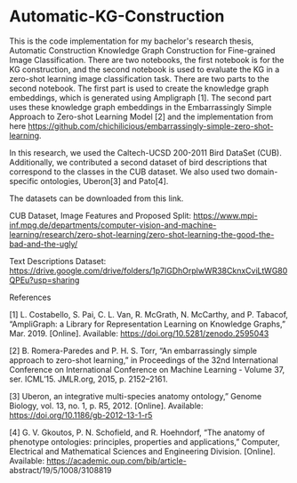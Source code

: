 # Automatic-KG-Construction

This is the code implementation for my bachelor's research thesis, Automatic Construction Knowledge Graph Construction for Fine-grained Image Classification. There are two notebooks, the first notebook is for the KG construction, and the second notebook is used to evaluate the KG in a zero-shot learning image classification task. There are two parts to the second notebook. The first part is used to create the knowledge graph embeddings, which is generated using Ampligraph [1]. The second part uses these knowledge graph embeddings in the Embarrassingly Simple Approach to Zero-shot Learning Model [2] and the implementation from here https://github.com/chichilicious/embarrassingly-simple-zero-shot-learning. 

In this research, we used the Caltech-UCSD 200-2011 Bird DataSet (CUB). Additionally, we contributed a second dataset of bird descriptions that correspond to the classes in the CUB dataset. We also used two domain-specific ontologies, Uberon[3] and Pato[4]. 

The datasets can be downloaded from this link. 

CUB Dataset, Image Features and Proposed Split: https://www.mpi-inf.mpg.de/departments/computer-vision-and-machine-learning/research/zero-shot-learning/zero-shot-learning-the-good-the-bad-and-the-ugly/

Text Descriptions Dataset: https://drive.google.com/drive/folders/1p7lGDhOrplwWR38CknxCviLtWG80QPEu?usp=sharing

References

[1] L. Costabello, S. Pai, C. L. Van, R. McGrath, N. McCarthy, and P. Tabacof,
“AmpliGraph: a Library for Representation Learning on Knowledge Graphs,” Mar. 2019.
[Online]. Available: https://doi.org/10.5281/zenodo.2595043

[2] B. Romera-Paredes and P. H. S. Torr, “An embarrassingly simple approach to zero-shot
learning,” in Proceedings of the 32nd International Conference on International Conference
on Machine Learning - Volume 37, ser. ICML’15. JMLR.org, 2015, p. 2152–2161.

[3] Uberon, an integrative multi-species anatomy ontology,” Genome Biology, vol. 13, no. 1,
p. R5, 2012. [Online]. Available: https://doi.org/10.1186/gb-2012-13-1-r5

[4] G. V. Gkoutos, P. N. Schofield, and R. Hoehndorf, “The anatomy of phenotype ontologies:
principles, properties and applications,” Computer, Electrical and Mathematical Sciences
and Engineering Division. [Online]. Available: https://academic.oup.com/bib/article-
abstract/19/5/1008/3108819

